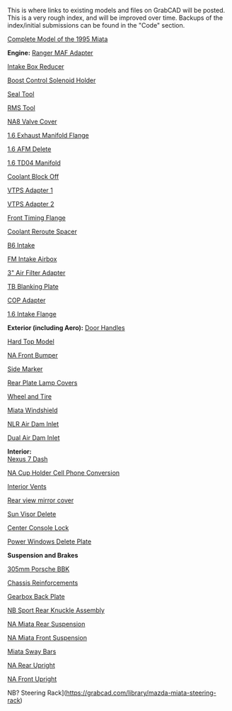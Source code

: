 This is where links to existing models and files on GrabCAD will be posted. This is a very rough index, and will be improved over time. Backups of the index/initial submissions can be found in the "Code" section.
  
  [Complete Model of the 1995 Miata](https://grabcad.com/library/1995-mazda-miata-1)
  
  **Engine:**
  [Ranger MAF Adapter](https://grabcad.com/library/miata-airbox-to-ranger-maf-adaptor-1)

  [Intake Box Reducer](https://grabcad.com/library/intake-box-reducer-air-horn-1)

  [Boost Control Solenoid Holder](https://grabcad.com/library/boost-control-valve-mount-1)
  
  [Seal Tool](https://grabcad.com/library/miata-na-long-and-short-nose-seal-install-tool-1)
  
  [RMS Tool](https://grabcad.com/library/na-miata-rear-main-seal-tool-sheet-metal-1)
  
  [NA8 Valve Cover](https://grabcad.com/library/na8-mazda-miata-valve-cover-1)

  [1.6 Exhaust Manifold Flange](https://grabcad.com/library/mx5-miata-roadster-exhaust-manifold-flange-1)

  [1.6 AFM Delete](https://grabcad.com/library/mx5-miata-roadster-afm-delete-pipe-1)
  
  [1.6 TD04 Manifold](https://grabcad.com/library/mx5-1-6-td04-tubular-manifold-1)
  
  [Coolant Block Off](https://grabcad.com/library/miata-coolant-block-off-1)
  
  [VTPS Adapter 1](https://grabcad.com/library/mx5-variable-throttle-position-sensor-adapter-rev-3-1)
  
  [VTPS Adapter 2](https://grabcad.com/library/vtps-adapter-for-mx5-1)
  
  [Front Timing Flange](https://grabcad.com/library/mazda-miata-front-timing-flange-1)
  
  [Coolant Reroute Spacer](https://grabcad.com/library/mx5-coolant-reroute-spacer-1)
  
  [B6 Intake](https://grabcad.com/library/mazda-miata-b6-engine-airbox-top-1)
  
  [FM Intake Airbox](https://grabcad.com/library/joeereid-fm-intake-airbox-1)
  
  [3" Air Filter Adapter](https://grabcad.com/library/mazda-miata-3-high-velocity-air-filter-adaptor-plate-1)
  
  [TB Blanking Plate](https://grabcad.com/library/mazda-miata-mx5-throttle-body-blanking-plates)
  
  [COP Adapter](https://grabcad.com/library/mazda-b6-coil-adapter)
 
  [1.6 Intake Flange](https://grabcad.com/library/mazda-miata-1-dot-6-intake-flange)

  **Exterior (including Aero):**
  [Door Handles](https://grabcad.com/library/miata-door-handles-1)

  [Hard Top Model](https://grabcad.com/library/miata-hard-top-1)
  
  [NA Front Bumper](https://grabcad.com/library/miata-front-bumper-2)
  
  [Side Marker](https://grabcad.com/library/mazda-miata-side-marker-front-1)
  
  [Rear Plate Lamp Covers](https://grabcad.com/library/mazda-miata-nb6c-license-lamp-1)
  
  [Wheel and Tire](https://grabcad.com/library/mx-5-wheel-and-tire-1)
  
  [Miata Windshield](https://grabcad.com/library/mazda-miata-windshield-2002)
  
  [NLR Air Dam Inlet](https://grabcad.com/library/nine-lives-racing-air-dam-inlet-1)

  [Dual Air Dam Inlet](https://grabcad.com/library/dual-air-dam-inlet-1)
  
  **Interior:**  
  [Nexus 7 Dash](https://grabcad.com/library/nexus-7-2012-miata-mx5-digital-dash-1)
  
  [NA Cup Holder Cell Phone Conversion](https://grabcad.com/library/na-mazda-miata-cup-holder-cell-phone-mod-1)
  
  [Interior Vents](https://grabcad.com/library/90-97-na-miata-dashboard-vents-1)
  
  [Rear view mirror cover](https://grabcad.com/library/na-miata-rear-view-mirror-block-off-plate-1)
  
  [Sun Visor Delete](https://grabcad.com/library/miata-sun-visor-delete-plate-1)
  
  [Center Console Lock](https://grabcad.com/library/mazda-miata-na-center-console-lock-1)
  
  [Power Windows Delete Plate](https://grabcad.com/library/power-windows-delete-plate-mazda-miata-na-1)

  **Suspension and Brakes**
  
  [305mm Porsche BBK](https://grabcad.com/library/mx5-miata-porsche-cayman-981-caliper-with-305mm-disc-1)  
  
  [Chassis Reinforcements](https://grabcad.com/library/mk1-mx5-chassis-reinforcement-rails-1)
  
  [Gearbox Back Plate](https://grabcad.com/library/mazda-mx5-transmission-back-plate-1)
  
  [NB Sport Rear Knuckle Assembly](https://grabcad.com/library/miata-nb-non-sport-disc-brake-assembly-1)
  
  [NA Miata Rear Suspension](https://grabcad.com/library/miata-rear-suspension-1)
  
  [NA Miata Front Suspension](https://grabcad.com/library/miata-front-suspension-na-1)
  
  [Miata Sway Bars](https://grabcad.com/library/miata-sway-bars-1)
  
  [NA Rear Upright](https://grabcad.com/library/mazda-mx5-miata-rear-upright)
  
  [NA Front Upright](https://grabcad.com/library/mazda-mx5-miata-front-upright)
  
  NB? Steering Rack](https://grabcad.com/library/mazda-miata-steering-rack)

 

  
